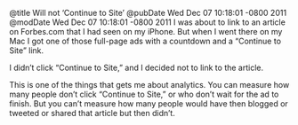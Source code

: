 @title Will not ‘Continue to Site’
@pubDate Wed Dec 07 10:18:01 -0800 2011
@modDate Wed Dec 07 10:18:01 -0800 2011
I was about to link to an article on Forbes.com that I had seen on my iPhone. But when I went there on my Mac I got one of those full-page ads with a countdown and a “Continue to Site” link.

I didn’t click “Continue to Site,” and I decided not to link to the article.

This is one of the things that gets me about analytics. You can measure how many people don’t click “Continue to Site,” or who don’t wait for the ad to finish. But you can’t measure how many people would have then blogged or tweeted or shared that article but then didn’t.
